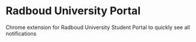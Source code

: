 # Radboud University Portal
Chrome extension for Radboud University Student Portal to quickly see all notifications
